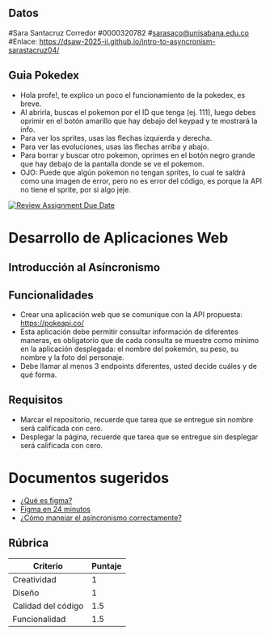 ## Datos
#Sara Santacruz Corredor #0000320782 #sarasaco@unisabana.edu.co #Enlace: https://dsaw-2025-ii.github.io/intro-to-asyncronism-sarastacruz04/

## Guia Pokedex
- Hola profe!, te explico un poco el funcionamiento de la pokedex, es breve.
- Al abrirla, buscas el pokemon por el ID que tenga (ej. 111), luego debes oprimir en el botón amarillo que hay debajo del keypad y te mostrará la info.
- Para ver los sprites, usas las flechas izquierda y derecha.
- Para ver las evoluciones, usas las flechas arriba y abajo.
- Para borrar y buscar otro pokemon, oprimes en el botón negro grande que hay debajo de la pantalla donde se ve el pokemon.
- OJO: Puede que algún pokemon no tengan sprites, lo cual te saldrá como una imagen de error, pero no es error del código, es porque la API no tiene el sprite, por si algo jeje.

[![Review Assignment Due Date](https://classroom.github.com/assets/deadline-readme-button-22041afd0340ce965d47ae6ef1cefeee28c7c493a6346c4f15d667ab976d596c.svg)](https://classroom.github.com/a/fOa_bXW6)
# Desarrollo de Aplicaciones Web
## Introducción al Asíncronismo


## Funcionalidades

- Crear una aplicación web que se comunique con la API propuesta: https://pokeapi.co/
- Esta aplicación debe permitir consultar información de diferentes maneras, es obligatorio que de cada consulta se muestre como mínimo en la aplicación desplegada: el nombre del pokemón, su peso, su nombre y la foto del personaje.
- Debe llamar al menos 3 endpoints diferentes, usted decide cuáles y de qué forma.


## Requisitos

- Marcar el repositorio, recuerde que tarea que se entregue sin nombre será calificada con cero.
- Desplegar la página, recuerde que tarea que se entregue sin desplegar será calificada con cero.


# Documentos sugeridos
- [¿Qué es figma?](https://www.youtube.com/watch?v=1pW_sk-2y40&pp=ygUMZmlnbWEgY291cnNl)
- [Figma en 24 minutos](https://www.youtube.com/watch?v=FTFaQWZBqQ8&t=22s&pp=ygUMZmlnbWEgY291cnNl)
- [¿Cómo manejar el asíncronismo correctamente?](https://www.youtube.com/watch?v=vn3tm0quoqE&pp=ygUWYXN5bmMgYXdhaXQgamF2YXNjcmlwdA%3D%3D)


## Rúbrica

| Criterio           | Puntaje |
|--------------------|---------|
| Creatividad        | 1       |
| Diseño             | 1       |
| Calidad del código     | 1.5     |
| Funcionalidad      | 1.5      |

